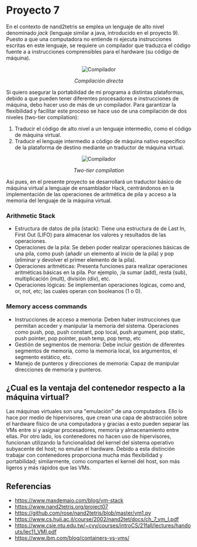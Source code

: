 # Proyecto 7
En el contexto de nand2tetris se emplea un lenguaje de alto nivel denominado *jack* (lenguaje similar a java, introducido en el proyecto 9). Puesto a que una computadora no entiende ni ejecuta instrucciones escritas en este lenguaje, se requiere un compilador que traduzca el código fuente a a instrucciones comprensibles para el hardware (su código de máquina). 

<p align="center">
<img src="https://external-content.duckduckgo.com/iu/?u=https%3A%2F%2Fweb.stanford.edu%2Fclass%2Fcs101%2Fsoftware-compiler.png&f=1&nofb=1&ipt=839c2c41837c4ece7574022480470ed9b32e1792c4d0c2b55e255bca8b47598e&ipo=images" alt="Compilador">
</p>
<p align="center"><em>Compilación directa</em></p>

Si quiero asegurar la portabilidad de mi programa a distintas plataformas, debido a que pueden tener diferentes procesadores e instrucciones de máquina, debo hacer uso de más de un compilador. Para garantizar la flexibilidad y facilitar este proceso se hace uso de una compilación de dos niveles (two-tier compilation):
1. Traducir el código de alto nivel a un lenguaje intermedio, como el código de máquina virtual.
2. Traducir el lenguaje intermedio a código de máquina nativo específico de la plataforma de destino mediante un traductor de máquina virtual.

<p align="center">
<img src="https://external-content.duckduckgo.com/iu/?u=https%3A%2F%2Fi.imgur.com%2FPJME67T.png&f=1&nofb=1&ipt=750d8af959d730d1e9a0134f25fd6a546f8fd3da338370e359539f4773164a30&ipo=images" alt="Compilador">
</p>
<p align="center"><em>Two-tier compilation</em></p>

Así pues, en el presente proyecto se desarrollará un traductor básico de máquina virtual a lenguaje de ensamblador Hack, centrándonos en la implementación de las operaciones de aritmética de pila y acceso a la memoria del lenguaje de la máquina virtual.

### Arithmetic Stack
* Estructura de datos de pila (stack): Tiene una estructura de de Last In, First Out (LIFO) para almacenar los valores y resultados de las operaciones.
* Operaciones de la pila: Se deben poder realizar operaciones básicas de una pila, como push (añadir un elemento al inicio de la pila) y pop (eliminar y devolver el primer elemento de la pila).
* Operaciones aritméticas: Presenta funciones para realizar operaciones aritméticas básicas en la pila. Por ejemplo, ;la sumar (add), resta (sub), multiplicación (mult), división (div), etc.
* Operaciones lógicas: Se implementan operaciones lógicas, como and, or, not, etc; las cuales operan con booleanos (1 o 0).

### Memory access commands
* Instrucciones de acceso a memoria: Deben haber instrucciones que permitan acceder y manipular la memoria del sistema. Operaciones como push, pop, push constant, pop local, push argument, pop static, push pointer, pop pointer, push temp, pop temp, etc
* Gestión de segmentos de memoria: Debe incluir gestión de diferentes segmentos de memoria, como la memoria local, los argumentos, el segmento estático, etc.
* Manejo de punteros y direcciones de memoria: Capaz de manipular direcciones de memoria y punteros.

## ¿Cual es la ventaja del contenedor respecto a la máquina virtual? 
Las máquinas virtuales son una "emulación" de una computadora. Ello lo hace por medio de hipervisores, que crean una capa de abstracción sobre el hardware físico de una computadora y gracias a esto pueden separar las VMs entre sí y asignar procesadores, memoria y almacenamiento entre ellas. Por otro lado, los contenedores no hacen uso de hipervisores, funcionan utilizando la funcionalidad del kernel del sistema operativo subyacente del host; no emulan el hardware. Debido a esta distinción trabajar con contenedores proporciona mucha más flexibilidad y portabilidad; similarmente, como comparten el kernel del host, son más ligeros y más rápidos que las VMs.


## Referencias
- https://www.maxdemaio.com/blog/vm-stack
- https://www.nand2tetris.org/project07
- https://github.com/rose/nand2tetris/blob/master/vm1.py
- https://www.cs.huji.ac.il/course/2002/nand2tet/docs/ch_7_vm_I.pdf
- https://www.csie.ntu.edu.tw/~cyy/courses/introCS/21fall/lectures/handouts/lec11_VMI.pdf
- https://www.ibm.com/blog/containers-vs-vms/
